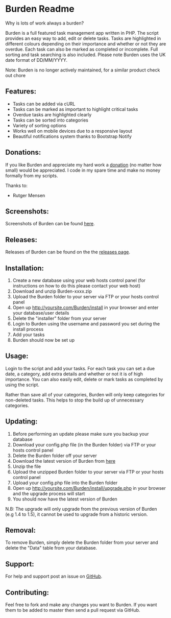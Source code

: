 Burden Readme
================

Why is lots of work always a burden?

Burden is a full featured task management app written in PHP. The script provides an easy way to add, edit or delete tasks. Tasks are highlighted in different colours depending on their importance and whether or not they are overdue. Each task can also be marked as completed or incomplete. Full sorting and task searching is also included. Please note Burden uses the UK date format of DD/MM/YYYY.

Note: Burden is no longer actively maintained, for a similar product check out chore

Features:
---------

* Tasks can be added via cURL
* Tasks can be marked as important to highlight critical tasks
* Overdue tasks are highlighted clearly
* Tasks can be sorted into categories
* Variety of sorting options
* Works well on mobile devices due to a responsive layout
* Beautiful notifications system thanks to Bootstrap Notify

Donations:
------------

If you like Burden and appreciate my hard work a [donation](https://www.paypal.com/cgi-bin/webscr?cmd=_s-xclick&hosted_button_id=UYWJXFX6M4ADW) (no matter how small) would be appreciated. I code in my spare time and make no money formally from my scripts.

Thanks to:

* Rutger Mensen

Screenshots:
------------

Screenshots of Burden can be found [here](http://imgur.com/a/mmqhA).

Releases:
------------

Releases of Burden can be found on the the [releases page](https://github.com/joshf/Burden/releases).

Installation:
-------------

1. Create a new database using your web hosts control panel (for instructions on how to do this please contact your web host)
2. Download and unzip Burden-xxxx.zip
3. Upload the Burden folder to your server via FTP or your hosts control panel
4. Open up http://yoursite.com/Burden/install in your browser and enter your database/user details
5. Delete the "installer" folder from your server
6. Login to Burden using the username and password you set during the install process
7. Add your tasks
8. Burden should now be set up

Usage:
------

Login to the script and add your tasks. For each task you can set a due date, a category, add extra details and whether or not it is of high importance. You can also easily edit, delete or mark tasks as completed by using the script.

Rather than save all of your categories, Burden will only keep categories for non-deleted tasks. This helps to stop the build up of unnecessary categories.

Updating:
---------

1. Before performing an update please make sure you backup your database
2. Download your config.php file (in the Burden folder) via FTP or your hosts control panel
3. Delete the Burden folder off your server
4. Download the latest version of Burden from [here](https://github.com/joshf/Burden/releases)
5. Unzip the file
6. Upload the unzipped Burden folder to your server via FTP or your hosts control panel
7. Upload your config.php file into the Burden folder
4. Open up http://yoursite.com/Burden/install/upgrade.php in your browser and the upgrade process will start
9. You should now have the latest version of Burden

N.B: The upgrade will only upgrade from the previous version of Burden (e.g 1.4 to 1.5), it cannot be used to upgrade from a historic version.

Removal:
--------

To remove Burden, simply delete the Burden folder from your server and delete the "Data" table from your database.

Support:
-------------

For help and support post an issue on [GitHub](https://github.com/joshf/Burden/issues).

Contributing:
-------------

Feel free to fork and make any changes you want to Burden. If you want them to be added to master then send a pull request via GitHub.